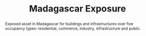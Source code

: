 ---
schema: rdl
title: Madagascar Exposure
organization: GFDRR
filename: exp-mdg-all
resources:
  - name: 'Madagascar exposure, all types'
    aggregation_type: Grid
    format:
      - geotiff
    resource_description: Economic value of exposure over 5 occupancy categories aggregated at 1 km.
    h-res: 1 km
    epsg: 4326 (WGS84)
    url: >-
      https://rdl-jkan-datasets.s3-ap-southeast-2.amazonaws.com/exposure/exp-mdg-grd.zip
  - name: 'Madagascar exposure, all types (ADM2 and ADM3)'
    aggregation_type: Administrative boundaries
    format:
      - gpkg
    resource_description: >-
      Economic value of exposure over 5 occupancy categories aggregated at ADM2
      and ADM3 level.
    h-res: ''
    epsg: 4326 (WGS84)
    url: >-
      https://rdl-jkan-datasets.s3-ap-southeast-2.amazonaws.com/exposure/exp-mdg-adm.gpkg
category:
  - Exposure
abstract: >-
  Exposed asset in Madagascar for buildings and infrastructures over five
  occupancy types: residential, commerce, industry, infrastructure and public.
notes: >-
  This data set was produced with financial support from the European Union in
  the framework of the ACP-EU Natural Disaster Risk Reduction Program, managed
  by the Global Facility for Disaster Reduction and Recovery (GFDRR).
source: SWIO-RAFI
model_date: '2016'
version: '1'
purpose: >-
  Quantification of site specific risk of flood, earthquakes, tropical cyclones,
  storm surge and tsunamis, to support improvement in the resiliency and
  capacity of South West Indian Ocean island states through the creation of
  disaster risk financing strategies.
project: >-
  GFDRR South West Indian Ocean Risk Assessment and Financing Initiative
  (SWIO-RAFI)
biblio_title: >-
  World Bank (2017) - Southwest Indian Ocean Risk Assessment and Financing
  Initiative: Final report on risk profiles
biblio_url: >-
  https://rdl-jkan-datasets.s3-ap-southeast-2.amazonaws.com/bibliography/AIR+(2016)+-+SWIO-RAFI+Component+4+-+Risk+profiles.pdf
geo_coverage:
  - MDG
license: 'https://creativecommons.org/licenses/by-sa/4.0/'
maintainer: GFDRR
maintainer_email: contact@riskdatalibrary.org
exposure_category:
  - Buildings
occupancy:
  - Residential
occupancy_time: ''
taxonomy_source: AIR worldwide
taxonomy_code: ''
event_time_year: ''
add_attributes: ''
val_type:
  - Structure
val_unit: USD
---